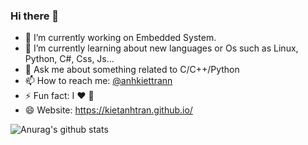 ### Hi there 👋


- 🔭 I’m currently working on Embedded System.
- 🌱 I’m currently learning about new languages or Os such as Linux, Python, C#, Css, Js...
- 💬 Ask me about something related to C/C++/Python
- 📫 How to reach me: [@anhkiettrann](https://www.facebook.com/anhkiettrann)
- ⚡ Fun fact: I :heart: :dog:
- 😄 Website: https://kietanhtran.github.io/

![Anurag's github stats](https://github-readme-stats.vercel.app/api?username=kietanhtran&show_icons=true&theme=dracula)
